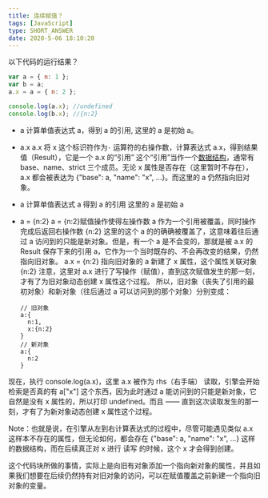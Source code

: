 ```yaml
---
title: 连续赋值？
tags: [JavaScript]
type: SHORT_ANSWER
date: 2020-5-06 18:10:20
---
```


以下代码的运行结果？

```js
var a = { n: 1 };
var b = a;
a.x = a = { n: 2 };

console.log(a.x); //undefined
console.log(b.x); //{n:2}
```

- a
  计算单值表达式 a，得到 a 的引用, 这里的 a 是初始 a。
- a.x
  a.x 将 x 这个标识符作为`·` 运算符的右操作数，计算表达式 a.x，得到结果值（Result），它是一个 a.x 的“引用” 这个“引用”当作一个[数据结构](https://www.cnblogs.com/fayin/p/11044368.html)，通常有 base、name、strict 三个成员。无论 x 属性是否存在（这里暂时不存在），a.x 都会被表达为 {"base": a, "name": "x", ...}。而这里的 a 仍然指向旧对象。

- a 计算单值表达式 a
  得到 a 的引用 这里的 a 是初始 a

- a = {n:2}
  a = {n:2}赋值操作使得左操作数 a 作为一个引用被覆盖，同时操作完成后返回右操作数 {n:2} 这里的这个 a 的的确确被覆盖了，这意味着往后通过 a 访问到的只能是新对象。但是，有一个 a 是不会变的，那就是被 a.x 的 Result 保存下来的引用 a，它作为一个当时既存的、不会再改变的结果，仍然指向旧对象。
  a.x = {n:2} 指向旧对象的 a 新建了 x 属性，这个属性关联对象 {n:2} 注意，这里对 a.x 进行了写操作（赋值），直到这次赋值发生的那一刻，才有了为旧对象动态创建 x 属性这个过程。
  所以，旧对象（丧失了引用的最初对象）和新对象（往后通过 a 可以访问到的那个对象）分别变成：

  ```
  // 旧对象
  a:{
    n:1,
    x:{n:2}
  }
  // 新对象
  a:{
    n:2
  }
  ```

现在，执行 console.log(a.x)，这里 a.x 被作为 rhs（右手端） 读取，引擎会开始检索是否真的有 a["x"] 这个东西，因为此时通过 a 能访问到的只能是新对象，它自然是没有 x 属性的，所以打印 undefined。而且 —— 直到这次读取发生的那一刻，才有了为新对象动态创建 x 属性这个过程。

Note：也就是说，在引擎从左到右计算表达式的过程中，尽管可能遇见类似 a.x 这样本不存在的属性，但无论如何，都会存在 {"base": a, "name": "x", ...} 这样的数据结构，而在后续真正对 x 进行 读写 的时候，这个 x 才会得到创建。

这个代码块所做的事情，实际上是向旧有对象添加一个指向新对象的属性，并且如果我们想要在后续仍然持有对旧对象的访问，可以在赋值覆盖之前新建一个指向旧对象的变量。
